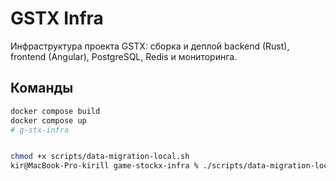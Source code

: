 # GSTX Infra

Инфраструктура проекта GSTX: сборка и деплой backend (Rust), frontend (Angular), PostgreSQL, Redis и мониторинга.

## Команды

```bash
docker compose build
docker compose up
# g-stx-infra


chmod +x scripts/data-migration-local.sh 
kir@MacBook-Pro-kirill game-stockx-infra % ./scripts/data-migration-local.sh 